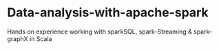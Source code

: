# Data-analysis-with-apache-spark
Hands on experience working with sparkSQL, spark-Streaming & spark-graphX in Scala  
